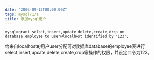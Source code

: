 ```yaml
---
date: "2006-09-13T00:00:00Z"
tags: mysql/1/a
title: 添加mysql用户
---
```


```
mysql>grant select,insert,update,delete,create,drop on database.employee to user@localhost identified by "123";
```

给来自localhost的用户user分配可对数据库database的employee表进行select,insert,update,delete,create,drop等操作的权限，并设定口令为123。
